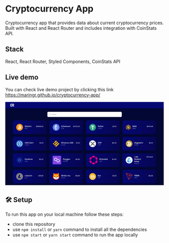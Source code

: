 # Cryptocurrency App

Cryptocurrency app that provides data about current cryptocurrency prices. Built with React and React Router and includes integration with CoinStats API.

## Stack

React, React Router, Styled Components, CoinStats API

## Live demo

You can check live demo project by clicking this link https://maringr.github.io/cryptocurrency-app/

![Home page](/src/images/home_page.png)

## 🛠️ Setup

To run this app on your local machine follow these steps:

- clone this repository
- use `npm install` or `yarn` command to install all the dependencies
- use `npm start` or `yarn start` command to run the app locally
